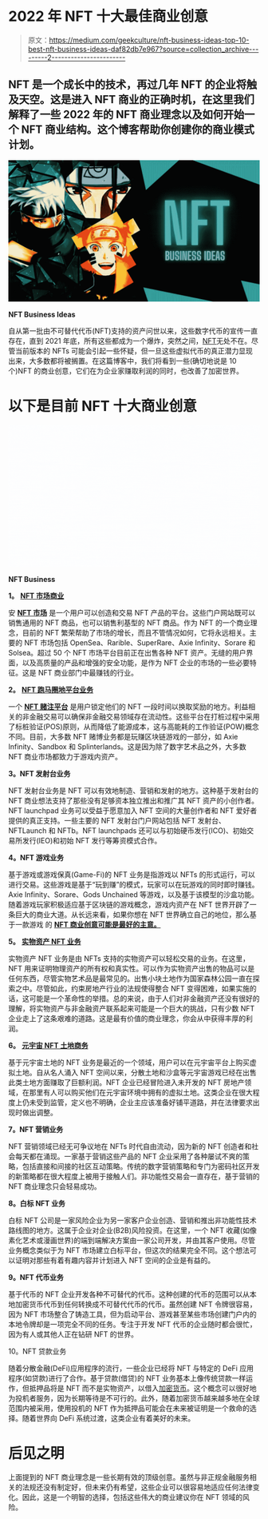 # 2022 年 NFT 十大最佳商业创意

> 原文：<https://medium.com/geekculture/nft-business-ideas-top-10-best-nft-business-ideas-daf82db7e967?source=collection_archive---------2----------------------->

## NFT 是一个成长中的技术，再过几年 NFT 的企业将触及天空。这是进入 NFT 商业的正确时机，在这里我们解释了一些 2022 年的 **NFT 商业理念以及如何开始一个 NFT 商业结构。这个博客帮助你创建你的商业模式计划。**

![](img/2600c3a9542ba82e91fd6fb57efaa61c.png)

**NFT Business Ideas**

自从第一批由不可替代代币(NFT)支持的资产问世以来，这些数字代币的宣传一直存在，直到 2021 年底，所有这些都成为一个爆炸，突然之间，[NFT](https://en.wikipedia.org/wiki/Non-fungible_token)无处不在。尽管当前版本的 NFTs 可能会引起一些怀疑，但一旦这些虚拟代币的真正潜力显现出来，大多数都将被搁置。在这篇博客中，我们将看到一些(确切地说是 10 个)NFT 的商业创意，它们在为企业家赚取利润的同时，也改善了加密世界。

# 以下是目前 NFT 十大商业创意

![](img/e48d7ce5aa7e8bea14ddcdc3b5e173cf.png)

**NFT Business**

**1。** [**NFT 市场商业**](https://bit.ly/3Lcfmwz)

安 [**NFT 市场**](https://www.finextra.com/blogposting/21623/best-white-label-nft-marketplaces---how-to-find-them-in-a-wider-crypto-space) 是一个用户可以创造和交易 NFT 产品的平台。这些门户网站既可以销售通用的 NFT 商品，也可以销售利基型的 NFT 商品。作为 NFT 的一个商业理念，目前的 NFT 繁荣帮助了市场的增长，而且不管情况如何，它将永远相关。主要的 NFT 市场包括 OpenSea、Rarible、SuperRare、Axie Infinity、Sorare 和 Solsea。超过 50 个 NFT 市场平台目前正在出售各种 NFT 资产。无缝的用户界面，以及高质量的产品和增强的安全功能，是作为 NFT 企业的市场的一些必要特征。这是 NFT 商业部门中最赚钱的行业。

**2。** [**NFT 跑马圈地平台业务**](https://bit.ly/3MUYdZT)

一个 [**NFT 赌注平台**](https://www.finextra.com/blogposting/21882/top-5-nft-staking-platforms) 是用户锁定他们的 NFT 一段时间以换取奖励的地方。利益相关的非金融交易可以确保非金融交易领域存在流动性。这些平台在打桩过程中采用了标桩验证(POS)原则，从而降低了能源成本，这与高能耗的工作验证(POW)概念不同。目前，大多数 NFT 赌博业务都是玩赚区块链游戏的一部分，如 Axie Infinity、Sandbox 和 Splinterlands。这是因为除了数字艺术品之外，大多数 NFT 商业市场都致力于游戏内资产。

**3。NFT 发射台业务**

NFT 发射台业务是 NFT 可以有效地制造、营销和发射的地方。这种基于发射台的 NFT 商业想法支持了那些没有足够资本独立推出和推广其 NFT 资产的小创作者。NFT launchpad 业务可以受益于愿意加入 NFT 空间的大量创作者和 NFT 爱好者提供的真正支持。一些主要的 NFT 发射台门户网站包括 NFT 发射台、NFTLaunch 和 NFTb。NFT launchpads 还可以与初始硬币发行(ICO)、初始交易所发行(IEO)和初始 NFT 发行等筹资模式合作。

**4。NFT 游戏业务**

基于游戏或游戏保真(Game-Fi)的 NFT 业务是指游戏以 NFTs 的形式运行，可以进行交易。这些游戏是基于“玩到赚”的模式，玩家可以在玩游戏的同时即时赚钱。Axie Infinity、Sorare、Gods Unchained 等游戏，以及基于该模型的沙盒功能。随着游戏玩家积极适应基于区块链的游戏概念，游戏内资产在 NFT 世界开辟了一条巨大的商业大道。从长远来看，如果你想在 NFT 世界确立自己的地位，那么基于一款游戏 的 [**NFT 商业创意可能是最好的主意。**](https://www.finextra.com/blogposting/21531/play-to-earn-crypto-games--make-fortunes-while-nft-gaming---2022)

**5。** [**实物资产 NFT 业务**](https://bit.ly/36cnXAd)

实物资产 NFT 业务是由 NFTs 支持的实物资产可以轻松交易的业务。在这里，NFT 用来证明物理资产的所有权和真实性。可以作为实物资产出售的物品可以是任何东西，尽管实物艺术品是最常见的。出售小块土地作为国家森林公园一直在探索之中。尽管如此，约束房地产行业的法规使得整合 NFT 变得困难，如果实施的话，这可能是一个革命性的举措。总的来说，由于人们对非金融资产还没有很好的理解，将实物资产与非金融资产联系起来可能是一个巨大的挑战，只有少数 NFT 企业走上了这条艰难的道路。这是最有价值的商业理念，你会从中获得丰厚的利润。

**6。** [**元宇宙 NFT 土地商务**](https://bit.ly/3IlPEna)

基于元宇宙土地的 NFT 业务是最近的一个领域，用户可以在元宇宙平台上购买虚拟土地。自从名人涌入 NFT 空间以来，分散土地和沙盒等元宇宙游戏已经在出售此类土地方面赚取了巨额利润。NFT 企业已经冒险进入未开发的 NFT 房地产领域，在那里有人可以购买他们在元宇宙环境中拥有的虚拟土地。这类企业在很大程度上仍未受到监管，定义也不明确，企业主应该准备好铺平道路，并在法律要求出现时做出调整。

**7。NFT 营销业务**

NFT 营销领域已经无可争议地在 NFTs 时代自由流动，因为新的 NFT 创造者和社会每天都在涌现。一家基于营销这些产品的 NFT 企业采用了各种屡试不爽的策略，包括直接和间接的社区互动策略。传统的数字营销策略和专门为密码社区开发的新策略都在很大程度上被用于接触人们。非功能性交易会一直存在，基于营销的 NFT 商业理念只会轻易成功。

**8。白标 NFT 业务**

白标 NFT 公司是一家风险企业为另一家客户企业创造、营销和推出非功能性技术路线图的地方。这属于企业对企业(B2B)风险投资。在这里，一个 NFT 收藏(如像素化艺术或漫画世界)的端到端解决方案由一家公司开发，并由其客户使用。尽管业务概念类似于为 NFT 市场建立白标平台，但这次的结果完全不同。这个想法可以证明对那些有着有趣内容并计划进入 NFT 空间的企业是有益的。

**9。NFT 代币业务**

基于代币的 NFT 企业开发各种不可替代的代币。这种创建的代币的范围可以从本地加密货币代币到任何转换成不可替代代币的代币。虽然创建 NFT 令牌很容易，因为 NFT 市场整合了铸造工具，但为启动平台、游戏甚至某些市场创建门户内的本地令牌却是一项完全不同的任务。专注于开发 NFT 代币的企业随时都会很忙，因为有人或其他人正在钻研 NFT 的世界。

10。NFT 贷款业务

随着分散金融(DeFi)应用程序的流行，一些企业已经将 NFT 与特定的 DeFi 应用程序(如贷款)进行了合作。基于贷款(借贷)的 NFT 业务基本上像传统贷款一样运作，但抵押品将是 NFT 而不是实物资产，以借入[加密货币](https://en.wikipedia.org/wiki/Cryptocurrency)。这个概念可以很好地为投机者服务，因为长期等待是不可行的。此外，随着加密货币越来越多地在全球范围内被采用，使用投机的 NFT 作为抵押品可能会在未来被证明是一个救命的选择。随着世界向 DeFi 系统过渡，这类企业有着美好的未来。

# 后见之明

上面提到的 NFT 商业理念是一些长期有效的顶级创意。虽然与非正规金融服务相关的法规还没有制定好，但未来仍有希望，这些企业可以很容易地适应任何法律变化。因此，这是一个明智的选择，包括这些伟大的商业建议你在 NFT 领域的风险。